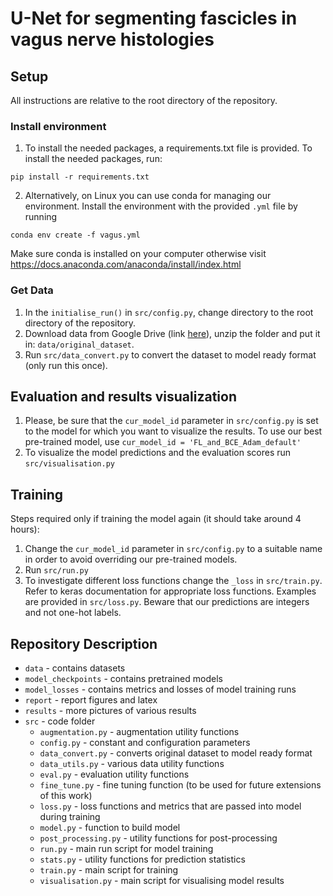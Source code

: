 # U-Net for segmenting fascicles in vagus nerve histologies
## Setup

All instructions are relative to the root directory of the repository.

### Install environment

1. To install the needed packages, a requirements.txt file is provided. To install the needed packages, run:
```
pip install -r requirements.txt
```

2. Alternatively, on Linux you can use conda for managing our environment. Install the environment with the provided `.yml` file by running

``` 
conda env create -f vagus.yml
```

Make sure conda is installed on your computer otherwise visit https://docs.anaconda.com/anaconda/install/index.html

### Get Data

1. In the `initialise_run()` in `src/config.py`, change directory to the root directory of the repository.
2. Download data from Google Drive (link [here](https://drive.google.com/file/d/1n-2QMZYHBPzEn63J9pFw_tijWtcLZu2X/view?usp=sharing)), unzip the folder and put it in: `data/original_dataset`.
3. Run `src/data_convert.py` to convert the dataset to model ready format (only run this once).

## Evaluation and results visualization
1. Please, be sure that the `cur_model_id` parameter in `src/config.py` is set to the model for which you want to visualize
the results. To use our best pre-trained model, use `cur_model_id = 'FL_and_BCE_Adam_default'`
2. To visualize the model predictions and the evaluation scores run `src/visualisation.py`

## Training

Steps required only if training the model again (it should take around 4 hours):
1. Change the `cur_model_id` parameter in `src/config.py` to a suitable name in order to avoid overriding our pre-trained models. 
2. Run `src/run.py`
3. To investigate different loss functions change the `_loss` in `src/train.py`. Refer to keras documentation for appropriate loss functions. Examples are provided in `src/loss.py`.
Beware that our predictions are integers and not one-hot labels.

## Repository Description

* `data` - contains datasets
* `model_checkpoints` - contains pretrained models
* `model_losses` - contains metrics and losses of model training runs
* `report` - report figures and latex
* `results` - more pictures of various results
* `src` - code folder
  * `augmentation.py` - augmentation utility functions
  * `config.py` - constant and configuration parameters
  * `data_convert.py` - converts original dataset to model ready format
  * `data_utils.py` - various data utility functions
  * `eval.py` - evaluation utility functions
  * `fine_tune.py` - fine tuning function (to be used for future extensions of this work)
  * `loss.py` - loss functions and metrics that are passed into model during training
  * `model.py` - function to build model
  * `post_processing.py` - utility functions for post-processing
  * `run.py` - main run script for model training
  * `stats.py` - utility functions for prediction statistics
  * `train.py` - main script for training
  * `visualisation.py` - main script for visualising model results
